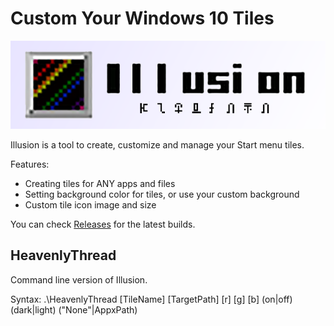 Custom Your Windows 10 Tiles
==================
![Illusion Logo](./logo.png)

Illusion is a tool to create, customize and manage your Start menu tiles.

Features:

* Creating tiles for ANY apps and files
* Setting background color for tiles, or use your custom background
* Custom tile icon image and size

You can check [Releases](https://github.com/rHanbowChic/Illusion2/releases) for the latest builds.


HeavenlyThread
------------

Command line version of Illusion.

Syntax: .\HeavenlyThread \[TileName\] \[TargetPath\] \[r\] \[g\] \[b\] (on|off) (dark|light) ("None"|AppxPath) <CustomPicturePath>


